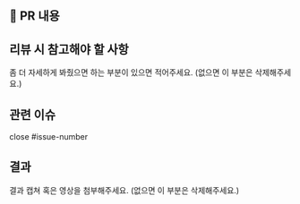 ## 📄 PR 내용

## 리뷰 시 참고해야 할 사항

좀 더 자세하게 봐줬으면 하는 부분이 있으면 적어주세요.
(없으면 이 부분은 삭제해주세요.)

## 관련 이슈

close #issue-number

## 결과

결과 캡쳐 혹은 영상을 첨부해주세요.
(없으면 이 부분은 삭제해주세요.)
